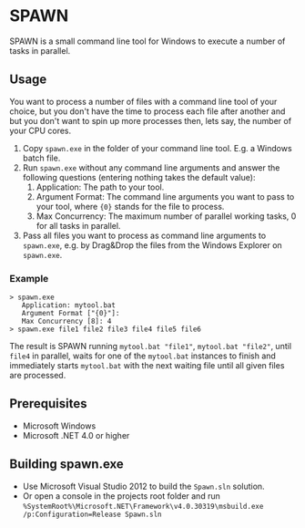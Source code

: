 SPAWN
=====

SPAWN is a small command line tool for Windows to execute a number of tasks in 
parallel.

Usage
-----

You want to process a number of files with a command line tool of your choice,
but you don't have the time to process each file after another and but you don't
want to spin up more processes then, lets say, the number of your CPU cores.

1. Copy `spawn.exe` in the folder of your command line tool. 
   E.g. a Windows batch file.
2. Run `spawn.exe` without any command line arguments and answer the 
   following questions (entering nothing takes the default value):
	1. Application: The path to your tool.
	2. Argument Format: The command line arguments you want to pass to 
	   your tool, where `{0}` stands for the file to process.
	3. Max Concurrency: The maximum number of parallel working tasks, 
	   0 for all tasks in parallel.
3. Pass all files you want to process as command line arguments to `spawn.exe`,
   e.g. by Drag&Drop the files from the Windows Explorer on `spawn.exe`.

### Example

	> spawn.exe
	   Application: mytool.bat
	   Argument Format ["{0}"]: 
	   Max Concurrency [8]: 4
	> spawn.exe file1 file2 file3 file4 file5 file6

The result is SPAWN running `mytool.bat "file1"`, `mytool.bat "file2"`, until
`file4` in parallel, waits for one of the `mytool.bat` instances to finish 
and immediately starts `mytool.bat` with the next waiting file until all
given files are processed.  

Prerequisites
-------------

* Microsoft Windows
* Microsoft .NET 4.0 or higher

Building spawn.exe
------------------

* Use Microsoft Visual Studio 2012 to build the `Spawn.sln` solution.
* Or open a console in the projects root folder and run 
  `%SystemRoot%\Microsoft.NET\Framework\v4.0.30319\msbuild.exe /p:Configuration=Release Spawn.sln` 
